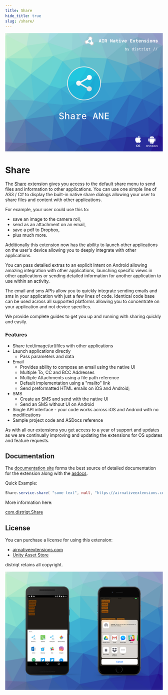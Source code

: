 ```yaml
---
title: Share
hide_title: true
slug: /share/
---
```


![](images/hero.png)

# Share

The [Share](https://airnativeextensions.com/extension/com.distriqt.Share) extension gives you access to the default share menu to send files and information to other applications. You can use one simple line of AS3 / C# to display the built-in native share dialogs 
allowing your user to share files and content with other applications.


For example, your user could use this to:

- save an image to the camera roll,
- send as an attachment on an email,
- save a pdf to Dropbox,
- plus much more.

Additionally this extension now has the ability to launch other applications on the user's device allowing you to deeply integrate with other applications. 

You can pass detailed extras to an explicit Intent on Android allowing amazing integration with other applications, 
launching specific views in other applications or sending detailed information for another application to use within an activity.


The email and sms APIs allow you to quickly integrate sending emails and sms in your application with just a few lines of code. Identical code base can be used across all supported platforms allowing you to concentrate on your application and not device specifics.

We provide complete guides to get you up and running with sharing quickly and easily.


### Features

- Share text/image/url/files with other applications
- Launch applications directly 
  - Pass parameters and data
- Email
  - Provides ability to compose an email using the native UI
  - Multiple To, CC and BCC Addresses
  - Multiple Attachments using a file path reference
  - Default implementation using a "mailto" link
  - Send preformatted HTML emails on iOS and Android;
- SMS
  - Create an SMS and send with the native UI
  - Send an SMS without UI on Android
- Single API interface - your code works across iOS and Android with no modifications
- Sample project code and ASDocs reference

As with all our extensions you get access to a year of support and updates as we are 
continually improving and updating the extensions for OS updates and feature requests.



## Documentation

The [documentation site](https://docs.airnativeextensions.com/docs/share) forms the best source of detailed documentation for the extension along with the [asdocs](https://docs.airnativeextensions.com/asdocs/share). 

Quick Example: 

```actionscript 
Share.service.share( "some text", null, "https://airnativeextensions.com" );
```

More information here: 

[com.distriqt.Share](https://airnativeextensions.com/extension/com.distriqt.Share)


## License

You can purchase a license for using this extension:

- [airnativeextensions.com](https://airnativeextensions.com/)
- [Unity Asset Store](https://assetstore.unity.com/publishers/46451)


distriqt retains all copyright.


![](images/promo.png)




